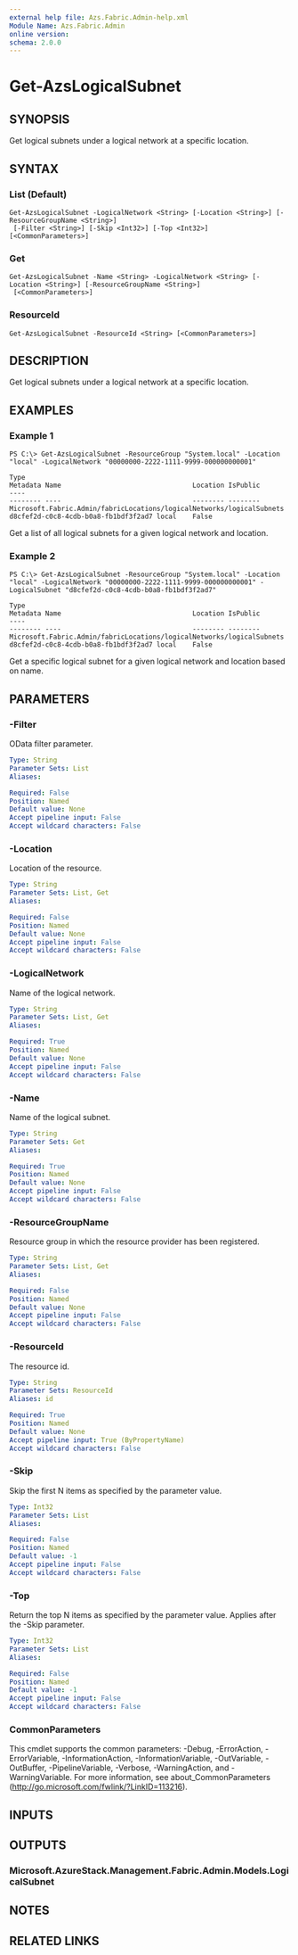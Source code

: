 ```yaml
---
external help file: Azs.Fabric.Admin-help.xml
Module Name: Azs.Fabric.Admin
online version: 
schema: 2.0.0
---
```


# Get-AzsLogicalSubnet

## SYNOPSIS
Get logical subnets under a logical network at a specific location.

## SYNTAX

### List (Default)
```
Get-AzsLogicalSubnet -LogicalNetwork <String> [-Location <String>] [-ResourceGroupName <String>]
 [-Filter <String>] [-Skip <Int32>] [-Top <Int32>] [<CommonParameters>]
```

### Get
```
Get-AzsLogicalSubnet -Name <String> -LogicalNetwork <String> [-Location <String>] [-ResourceGroupName <String>]
 [<CommonParameters>]
```

### ResourceId
```
Get-AzsLogicalSubnet -ResourceId <String> [<CommonParameters>]
```

## DESCRIPTION
Get logical subnets under a logical network at a specific location.

## EXAMPLES

### Example 1
```
PS C:\> Get-AzsLogicalSubnet -ResourceGroup "System.local" -Location "local" -LogicalNetwork "00000000-2222-1111-9999-000000000001"

Type                                                                  Metadata Name                                 Location IsPublic
----                                                                  -------- ----                                 -------- --------
Microsoft.Fabric.Admin/fabricLocations/logicalNetworks/logicalSubnets          d8cfef2d-c0c8-4cdb-b0a8-fb1bdf3f2ad7 local    False
```

Get a list of all logical subnets for a given logical network and location.

### Example 2
```
PS C:\> Get-AzsLogicalSubnet -ResourceGroup "System.local" -Location "local" -LogicalNetwork "00000000-2222-1111-9999-000000000001" -LogicalSubnet "d8cfef2d-c0c8-4cdb-b0a8-fb1bdf3f2ad7"

Type                                                                  Metadata Name                                 Location IsPublic
----                                                                  -------- ----                                 -------- --------
Microsoft.Fabric.Admin/fabricLocations/logicalNetworks/logicalSubnets          d8cfef2d-c0c8-4cdb-b0a8-fb1bdf3f2ad7 local    False
```

Get a specific logical subnet for a given logical network and location based on name.

## PARAMETERS

### -Filter
OData filter parameter.

```yaml
Type: String
Parameter Sets: List
Aliases: 

Required: False
Position: Named
Default value: None
Accept pipeline input: False
Accept wildcard characters: False
```

### -Location
Location of the resource.

```yaml
Type: String
Parameter Sets: List, Get
Aliases: 

Required: False
Position: Named
Default value: None
Accept pipeline input: False
Accept wildcard characters: False
```

### -LogicalNetwork
Name of the logical network.

```yaml
Type: String
Parameter Sets: List, Get
Aliases: 

Required: True
Position: Named
Default value: None
Accept pipeline input: False
Accept wildcard characters: False
```

### -Name
Name of the logical subnet.

```yaml
Type: String
Parameter Sets: Get
Aliases: 

Required: True
Position: Named
Default value: None
Accept pipeline input: False
Accept wildcard characters: False
```

### -ResourceGroupName
Resource group in which the resource provider has been registered.

```yaml
Type: String
Parameter Sets: List, Get
Aliases: 

Required: False
Position: Named
Default value: None
Accept pipeline input: False
Accept wildcard characters: False
```

### -ResourceId
The resource id.

```yaml
Type: String
Parameter Sets: ResourceId
Aliases: id

Required: True
Position: Named
Default value: None
Accept pipeline input: True (ByPropertyName)
Accept wildcard characters: False
```

### -Skip
Skip the first N items as specified by the parameter value.

```yaml
Type: Int32
Parameter Sets: List
Aliases: 

Required: False
Position: Named
Default value: -1
Accept pipeline input: False
Accept wildcard characters: False
```

### -Top
Return the top N items as specified by the parameter value.
Applies after the -Skip parameter.

```yaml
Type: Int32
Parameter Sets: List
Aliases: 

Required: False
Position: Named
Default value: -1
Accept pipeline input: False
Accept wildcard characters: False
```

### CommonParameters
This cmdlet supports the common parameters: -Debug, -ErrorAction, -ErrorVariable, -InformationAction, -InformationVariable, -OutVariable, -OutBuffer, -PipelineVariable, -Verbose, -WarningAction, and -WarningVariable. For more information, see about_CommonParameters (http://go.microsoft.com/fwlink/?LinkID=113216).

## INPUTS

## OUTPUTS

### Microsoft.AzureStack.Management.Fabric.Admin.Models.LogicalSubnet

## NOTES

## RELATED LINKS

